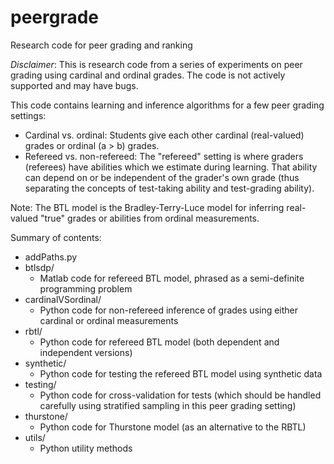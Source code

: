 # peergrade
Research code for peer grading and ranking

*Disclaimer*: This is research code from a series of experiments on
 peer grading using cardinal and ordinal grades.  The code is not
 actively supported and may have bugs.

This code contains learning and inference algorithms for a few peer
grading settings:
* Cardinal vs. ordinal: Students give each other cardinal
  (real-valued) grades or ordinal (a > b) grades.
* Refereed vs. non-refereed: The "refereed" setting is where graders
  (referees) have abilities which we estimate during learning.  That
  ability can depend on or be independent of the grader's own grade
  (thus separating the concepts of test-taking ability and
  test-grading ability).

Note: The BTL model is the Bradley-Terry-Luce model for inferring
real-valued "true" grades or abilities from ordinal measurements.

Summary of contents:
* addPaths.py
* btlsdp/
  * Matlab code for refereed BTL model, phrased as a semi-definite programming problem
* cardinalVSordinal/
  * Python code for non-refereed inference of grades using either
    cardinal or ordinal measurements
* rbtl/
  * Python code for refereed BTL model (both dependent and independent versions)
* synthetic/
  * Python code for testing the refereed BTL model using synthetic data
* testing/
  * Python code for cross-validation for tests (which should be
    handled carefully using stratified sampling in this peer grading setting)
* thurstone/
  * Python code for Thurstone model (as an alternative to the RBTL)
* utils/
  * Python utility methods

